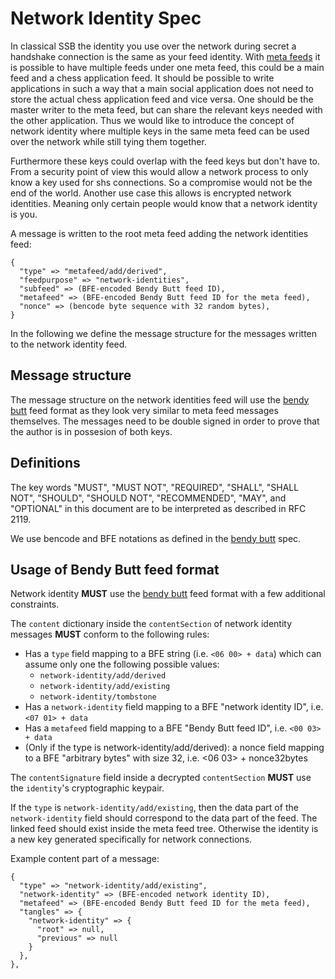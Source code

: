 <!--
SPDX-FileCopyrightText: 2021 Anders Rune Jensen

SPDX-License-Identifier: CC-BY-4.0
-->

# Network Identity Spec

In classical SSB the identity you use over the network during secret a
handshake connection is the same as your feed identity. With [meta
feeds] it is possible to have multiple feeds under one meta feed, this
could be a main feed and a chess application feed. It should be
possible to write applications in such a way that a main social
application does not need to store the actual chess application feed
and vice versa. One should be the master writer to the meta feed, but
can share the relevant keys needed with the other application. Thus we
would like to introduce the concept of network identity where multiple
keys in the same meta feed can be used over the network while still
tying them together.

Furthermore these keys could overlap with the feed keys but don't have
to. From a security point of view this would allow a network process
to only know a key used for shs connections. So a compromise would not
be the end of the world. Another use case this allows is encrypted
network identities. Meaning only certain people would know that a
network identity is you.

A message is written to the root meta feed adding the network
identities feed:


```
{ 
  "type" => "metafeed/add/derived", 
  "feedpurpose" => "network-identities",
  "subfeed" => (BFE-encoded Bendy Butt feed ID),
  "metafeed" => (BFE-encoded Bendy Butt feed ID for the meta feed),
  "nonce" => (bencode byte sequence with 32 random bytes),
}
```

In the following we define the message structure for the messages
written to the network identity feed.

## Message structure

The message structure on the network identities feed will use the
[bendy butt] feed format as they look very similar to meta feed
messages themselves. The messages need to be double signed in order to
prove that the author is in possesion of both keys.

## Definitions

The key words "MUST", "MUST NOT", "REQUIRED", "SHALL", "SHALL NOT",
"SHOULD", "SHOULD NOT", "RECOMMENDED", "MAY", and "OPTIONAL" in this
document are to be interpreted as described in RFC 2119.

We use bencode and BFE notations as defined in the [bendy butt] spec.

## Usage of Bendy Butt feed format

Network identity **MUST** use the [bendy butt] feed format with a few
additional constraints.

The `content` dictionary inside the `contentSection` of network
identity messages **MUST** conform to the following rules:

 - Has a `type` field mapping to a BFE string (i.e. `<06 00> + data`)
 which can assume only one the following possible values:
   - `network-identity/add/derived`
   - `network-identity/add/existing`
   - `network-identity/tombstone`
 - Has a `network-identity` field mapping to a BFE "network identity
   ID", i.e. `<07 01> + data`
 - Has a `metafeed` field mapping to a BFE "Bendy Butt feed ID", i.e.
 `<00 03> + data`
 - (Only if the type is network-identity/add/derived): a nonce field
   mapping to a BFE "arbitrary bytes" with size 32, i.e. <06 03> +
   nonce32bytes

The `contentSignature` field inside a decrypted `contentSection`
**MUST** use the `identity`'s cryptographic keypair.

If the `type` is `network-identity/add/existing`, then the data part
of the `network-identity` field should correspond to the data part of
the feed. The linked feed should exist inside the meta feed
tree. Otherwise the identity is a new key generated specifically for
network connections.

Example content part of a message:

```
{
  "type" => "network-identity/add/existing",
  "network-identity" => (BFE-encoded network identity ID),
  "metafeed" => (BFE-encoded Bendy Butt feed ID for the meta feed),
  "tangles" => {
    "network-identity" => {
      "root" => null,
      "previous" => null
    }
  },
},
```


[secret handshake]: https://github.com/auditdrivencrypto/secret-handshake
[meta feeds]: https://github.com/ssb-ngi-pointer/ssb-meta-feed-spec
[bendy butt]: https://github.com/ssb-ngi-pointer/bendy-butt-spec/
